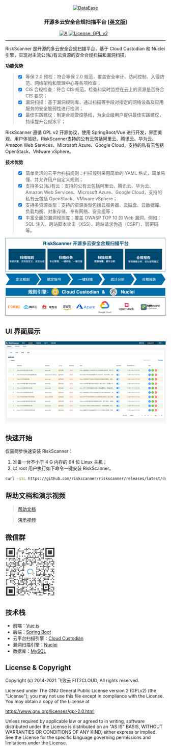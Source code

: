 <p align="center"><a href="https://riskscanner.io"><img src="https://fit2cloud2-offline-installer.oss-cn-beijing.aliyuncs.com/riskscanner/img/logo-dark.png" alt="DataEase" width="300" /></a></p>
<h3 align="center">开源多云安全合规扫描平台 <a href="https://github.com/riskscanner/riskscanner/blob/master/README_EN.md">[英文版]</a></h3>

<p align="center">
  <a href="https://app.codacy.com/gh/riskscanner/riskscanner?utm_source=github.com&utm_medium=referral&utm_content=riskscanner/riskscanner&utm_campaign=Badge_Grade"><img src="https://api.codacy.com/project/badge/Grade/956d688c965044d49ec807817efd3ca0" alt="A"></a>
  <a href="https://www.gnu.org/licenses/old-licenses/gpl-2.0"><img src="https://img.shields.io/github/license/riskscanner/riskscanner?color=%00468F&style=flat-square" alt="License: GPL v2"></a>
  <a href="https://github.com/riskscanner/riskscanner/releases/latest"><img src="https://img.shields.io/github/v/release/riskscanner/riskscanner" alt=""></a>
  <a href="https://github.com/riskscanner/riskscanner"><img src="https://img.shields.io/github/stars/riskscanner/riskscanner?color=%231890FF&style=flat-square" alt=""></a>
  <a href="https://github.com/riskscanner/riskscanner/releases"><img src="https://img.shields.io/github/downloads/riskscanner/riskscanner/total" alt=""></a>
</p>
<hr />

RiskScanner 是开源的多云安全合规扫描平台，基于 Cloud Custodian 和 Nuclei 引擎，实现对主流公(私)有云资源的安全合规扫描和漏洞扫描。

**功能优势**

> - [x] 等保 2.0 预检：符合等保 2.0 规范，覆盖安全审计、访问控制、入侵防范、网络架构和管理中心等各项检查；
> - [x] CIS 合规检查：符合 CIS 规范，检查和实时监控在云上的资源是否符合 CIS 要求；
> - [x] 漏洞扫描：基于漏洞规则库，通过扫描等手段对指定的网络设备及应用服务的安全脆弱性进行检测；
> - [x] 最佳实践建议：制定合规管控基线，为企业级用户提供最佳实践建议，持续提升合规水平；

RiskScanner 遵循 GPL v2 开源协议，使用 SpringBoot/Vue 进行开发，界面美观、用户体验好。RiskScanner支持的公有云包括阿里云、腾讯云、华为云、Amazon Web Services、Microsoft Azure、Google Cloud，支持的私有云包括 OpenStack、VMware vSphere。

**技术优势**

> - [x] 简单灵活的云平台扫描规则：扫描规则采用简单的 YAML 格式，简单易懂、并允许用户自定义规则；
> - [x] 支持多公(私)有云：支持的公有云包括阿里云、腾讯云、华为云、Amazon Web Services、Microsoft Azure、Google Cloud，支持的私有云包括 OpenStack、VMware vSphere；
> - [x] 支持多资源类型：支持的资源类型包括云服务器、云磁盘、云数据库、负载均衡、对象存储、专有网络、安全组等；
> - [x] 丰富全面的漏洞规则库：覆盖 OWASP TOP 10 的 Web 漏洞，例如：SQL 注入、跨站脚本攻击（XSS）、跨站请求伪造（CSRF）、弱密码等。

![功能架构](./frontend/src/assets/img/readme/functional-architecture.png)

## UI 界面展示

![UI 界面展示](./frontend/src/assets/img/readme/dashboard.gif)

## 快速开始

仅需两步快速安装 RiskScanner：

1.  准备一台不小于 4 G 内存的 64 位 Linux 主机；
2.  以 root 用户执行如下命令一键安装 RiskScanner。

```sh
curl -sSL https://github.com/riskscanner/riskscanner/releases/latest/download/quick_start.sh | sh
```

## 帮助文档和演示视频

> [帮助文档](https://docs.riskscanner.io/)

> [演示视频](https://www.bilibili.com/video/BV12p4y1b7Ud)

## 微信群

<img src="./frontend/src/assets/img/readme/wechat-group.png" width="156" height="156"/>

## 技术栈

- 前端：[Vue.js](https://vuejs.org/)
- 后端：[Spring Boot](https://www.tutorialspoint.com/spring_boot/spring_boot_introduction.htm)
- 云平台扫描引擎：[Cloud Custodian](https://github.com/cloud-custodian/cloud-custodian)
- 漏洞扫描引擎：[Nuclei](https://github.com/projectdiscovery/nuclei)
- 数据库：[MySQL](https://www.mysql.com/)

## License & Copyright

Copyright (c) 2014-2021 飞致云 FIT2CLOUD, All rights reserved.

Licensed under The GNU General Public License version 2 (GPLv2) (the "License"); you may not use this file except in compliance with the License. You may obtain a copy of the License at

https://www.gnu.org/licenses/gpl-2.0.html

Unless required by applicable law or agreed to in writing, software distributed under the License is distributed on an "AS IS" BASIS, WITHOUT WARRANTIES OR CONDITIONS OF ANY KIND, either express or implied. See the License for the specific language governing permissions and limitations under the License.
